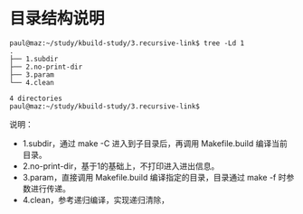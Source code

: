 # 目录结构说明

```
paul@maz:~/study/kbuild-study/3.recursive-link$ tree -Ld 1
.
├── 1.subdir
├── 2.no-print-dir
├── 3.param
└── 4.clean

4 directories
paul@maz:~/study/kbuild-study/3.recursive-link$
```

说明：

- 1.subdir，通过 make -C 进入到子目录后，再调用 Makefile.build 编译当前目录。
- 2.no-print-dir，基于1的基础上，不打印进入进出信息。
- 3.param，直接调用 Makefile.build 编译指定的目录，目录通过 make -f 时参数进行传递。
- 4.clean，参考递归编译，实现递归清除，